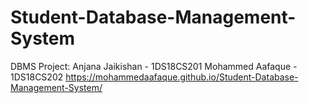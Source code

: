 # Student-Database-Management-System
DBMS Project:
Anjana Jaikishan - 1DS18CS201
Mohammed Aafaque - 1DS18CS202
https://mohammedaafaque.github.io/Student-Database-Management-System/
